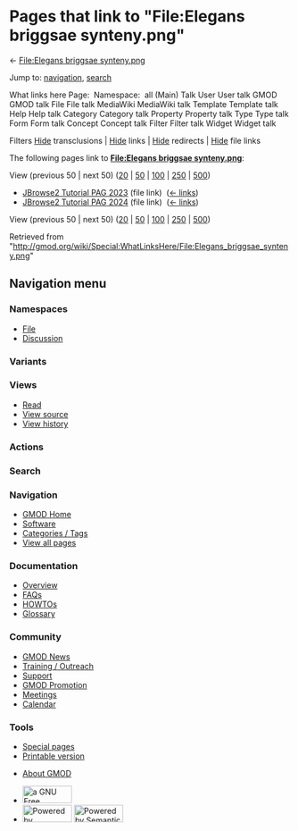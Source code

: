<div id="mw-page-base" class="noprint">

</div>

<div id="mw-head-base" class="noprint">

</div>

<div id="content" class="mw-body" role="main">

<span id="top"></span>

<div id="mw-js-message" style="display:none;">

</div>



# <span dir="auto">Pages that link to "File:Elegans briggsae synteny.png"</span>

<div id="bodyContent">

<div id="contentSub">

← [File:Elegans briggsae
synteny.png](/wiki/File:Elegans_briggsae_synteny.png "File:Elegans briggsae synteny.png")

</div>

<div id="jump-to-nav" class="mw-jump">

Jump to: [navigation](#mw-navigation), [search](#p-search)

</div>

<div id="mw-content-text">

What links here Page:  Namespace:  all (Main) Talk User User talk GMOD
GMOD talk File File talk MediaWiki MediaWiki talk Template Template talk
Help Help talk Category Category talk Property Property talk Type Type
talk Form Form talk Concept Concept talk Filter Filter talk Widget
Widget talk

Filters
[Hide](/mediawiki/index.php?title=Special:WhatLinksHere/File:Elegans_briggsae_synteny.png&hidetrans=1 "Special:WhatLinksHere/File:Elegans briggsae synteny.png")
transclusions \|
[Hide](/mediawiki/index.php?title=Special:WhatLinksHere/File:Elegans_briggsae_synteny.png&hidelinks=1 "Special:WhatLinksHere/File:Elegans briggsae synteny.png")
links \|
[Hide](/mediawiki/index.php?title=Special:WhatLinksHere/File:Elegans_briggsae_synteny.png&hideredirs=1 "Special:WhatLinksHere/File:Elegans briggsae synteny.png")
redirects \|
[Hide](/mediawiki/index.php?title=Special:WhatLinksHere/File:Elegans_briggsae_synteny.png&hideimages=1 "Special:WhatLinksHere/File:Elegans briggsae synteny.png")
file links

The following pages link to **[File:Elegans briggsae
synteny.png](/wiki/File:Elegans_briggsae_synteny.png "File:Elegans briggsae synteny.png")**:

View (previous 50 \| next 50)
([20](/mediawiki/index.php?title=Special:WhatLinksHere/File:Elegans_briggsae_synteny.png&limit=20 "Special:WhatLinksHere/File:Elegans briggsae synteny.png")
\|
[50](/mediawiki/index.php?title=Special:WhatLinksHere/File:Elegans_briggsae_synteny.png&limit=50 "Special:WhatLinksHere/File:Elegans briggsae synteny.png")
\|
[100](/mediawiki/index.php?title=Special:WhatLinksHere/File:Elegans_briggsae_synteny.png&limit=100 "Special:WhatLinksHere/File:Elegans briggsae synteny.png")
\|
[250](/mediawiki/index.php?title=Special:WhatLinksHere/File:Elegans_briggsae_synteny.png&limit=250 "Special:WhatLinksHere/File:Elegans briggsae synteny.png")
\|
[500](/mediawiki/index.php?title=Special:WhatLinksHere/File:Elegans_briggsae_synteny.png&limit=500 "Special:WhatLinksHere/File:Elegans briggsae synteny.png"))

- [JBrowse2 Tutorial PAG
  2023](/wiki/JBrowse2_Tutorial_PAG_2023 "JBrowse2 Tutorial PAG 2023")
  (file link) ‎ <span class="mw-whatlinkshere-tools">([←
  links](/mediawiki/index.php?title=Special:WhatLinksHere&target=JBrowse2+Tutorial+PAG+2023 "Special:WhatLinksHere"))</span>
- [JBrowse2 Tutorial PAG
  2024](/wiki/JBrowse2_Tutorial_PAG_2024 "JBrowse2 Tutorial PAG 2024")
  (file link) ‎ <span class="mw-whatlinkshere-tools">([←
  links](/mediawiki/index.php?title=Special:WhatLinksHere&target=JBrowse2+Tutorial+PAG+2024 "Special:WhatLinksHere"))</span>

View (previous 50 \| next 50)
([20](/mediawiki/index.php?title=Special:WhatLinksHere/File:Elegans_briggsae_synteny.png&limit=20 "Special:WhatLinksHere/File:Elegans briggsae synteny.png")
\|
[50](/mediawiki/index.php?title=Special:WhatLinksHere/File:Elegans_briggsae_synteny.png&limit=50 "Special:WhatLinksHere/File:Elegans briggsae synteny.png")
\|
[100](/mediawiki/index.php?title=Special:WhatLinksHere/File:Elegans_briggsae_synteny.png&limit=100 "Special:WhatLinksHere/File:Elegans briggsae synteny.png")
\|
[250](/mediawiki/index.php?title=Special:WhatLinksHere/File:Elegans_briggsae_synteny.png&limit=250 "Special:WhatLinksHere/File:Elegans briggsae synteny.png")
\|
[500](/mediawiki/index.php?title=Special:WhatLinksHere/File:Elegans_briggsae_synteny.png&limit=500 "Special:WhatLinksHere/File:Elegans briggsae synteny.png"))

</div>

<div class="printfooter">

Retrieved from
"<http://gmod.org/wiki/Special:WhatLinksHere/File:Elegans_briggsae_synteny.png>"

</div>

<div id="catlinks" class="catlinks catlinks-allhidden">

</div>

<div class="visualClear">

</div>

</div>

</div>

<div id="mw-navigation">

## Navigation menu

<div id="mw-head">



<div id="left-navigation">

<div id="p-namespaces" class="vectorTabs" role="navigation"
aria-labelledby="p-namespaces-label">

### Namespaces

- <span id="ca-nstab-image"><a href="/wiki/File:Elegans_briggsae_synteny.png" accesskey="c"
  title="View the file page [c]">File</a></span>
- <span id="ca-talk"><a
  href="/mediawiki/index.php?title=File_talk:Elegans_briggsae_synteny.png&amp;action=edit&amp;redlink=1"
  accesskey="t"
  title="Discussion about the content page [t]">Discussion</a></span>

</div>

<div id="p-variants" class="vectorMenu emptyPortlet" role="navigation"
aria-labelledby="p-variants-label">

### 

### Variants[](#)

<div class="menu">

</div>

</div>

</div>

<div id="right-navigation">

<div id="p-views" class="vectorTabs" role="navigation"
aria-labelledby="p-views-label">

### Views

- <span id="ca-view">[Read](/wiki/File:Elegans_briggsae_synteny.png)</span>
- <span id="ca-viewsource"><a
  href="/mediawiki/index.php?title=File:Elegans_briggsae_synteny.png&amp;action=edit"
  accesskey="e" title="This page is protected.
  You can view its source [e]">View source</a></span>
- <span id="ca-history"><a
  href="/mediawiki/index.php?title=File:Elegans_briggsae_synteny.png&amp;action=history"
  accesskey="h" title="Past revisions of this page [h]">View history</a></span>

</div>

<div id="p-cactions" class="vectorMenu emptyPortlet" role="navigation"
aria-labelledby="p-cactions-label">

### Actions[](#)

<div class="menu">

</div>

</div>

<div id="p-search" role="search">

### Search

<div id="simpleSearch">

</div>

</div>

</div>

</div>

<div id="mw-panel">

<div id="p-logo" role="banner">

<a href="/wiki/Main_Page"
style="background-image: url(http://gmod.org/images/GMOD-cogs.png);"
title="Visit the main page"></a>

</div>

<div id="p-Navigation" class="portal" role="navigation"
aria-labelledby="p-Navigation-label">

### Navigation

<div class="body">

- <span id="n-GMOD-Home">[GMOD Home](/wiki/Main_Page)</span>
- <span id="n-Software">[Software](/wiki/GMOD_Components)</span>
- <span id="n-Categories-.2F-Tags">[Categories /
  Tags](/wiki/Categories)</span>
- <span id="n-View-all-pages">[View all
  pages](/wiki/Special:AllPages)</span>

</div>

</div>

<div id="p-Documentation" class="portal" role="navigation"
aria-labelledby="p-Documentation-label">

### Documentation

<div class="body">

- <span id="n-Overview">[Overview](/wiki/Overview)</span>
- <span id="n-FAQs">[FAQs](/wiki/Category:FAQ)</span>
- <span id="n-HOWTOs">[HOWTOs](/wiki/Category:HOWTO)</span>
- <span id="n-Glossary">[Glossary](/wiki/Glossary)</span>

</div>

</div>

<div id="p-Community" class="portal" role="navigation"
aria-labelledby="p-Community-label">

### Community

<div class="body">

- <span id="n-GMOD-News">[GMOD News](/wiki/GMOD_News)</span>
- <span id="n-Training-.2F-Outreach">[Training /
  Outreach](/wiki/Training_and_Outreach)</span>
- <span id="n-Support">[Support](/wiki/Support)</span>
- <span id="n-GMOD-Promotion">[GMOD
  Promotion](/wiki/GMOD_Promotion)</span>
- <span id="n-Meetings">[Meetings](/wiki/Meetings)</span>
- <span id="n-Calendar">[Calendar](/wiki/Calendar)</span>

</div>

</div>

<div id="p-tb" class="portal" role="navigation"
aria-labelledby="p-tb-label">

### Tools

<div class="body">

- <span id="t-specialpages"><a href="/wiki/Special:SpecialPages" accesskey="q"
  title="A list of all special pages [q]">Special pages</a></span>
- <span id="t-print"><a
  href="/mediawiki/index.php?title=Special:WhatLinksHere/File:Elegans_briggsae_synteny.png&amp;printable=yes"
  rel="alternate" accesskey="p"
  title="Printable version of this page [p]">Printable version</a></span>

</div>

</div>

</div>

</div>

<div id="footer" role="contentinfo">

- <span id="footer-places-about">[About
  GMOD](/wiki/GMOD:About "GMOD:About")</span>

<!-- -->

- <span id="footer-copyrightico">[<img src="http://www.gnu.org/graphics/gfdl-logo-small.png" width="88"
  height="31" alt="a GNU Free Documentation License" />](http://www.gnu.org/licenses/fdl-1.3.html)</span>
- <span id="footer-poweredbyico">[<img src="/mediawiki/skins/common/images/poweredby_mediawiki_88x31.png"
  width="88" height="31" alt="Powered by MediaWiki" />](//www.mediawiki.org/)
  [<img
  src="/mediawiki/extensions/SemanticMediaWiki/includes/../resources/images/smw_button.png"
  width="88" height="31" alt="Powered by Semantic MediaWiki" />](https://www.semantic-mediawiki.org/wiki/Semantic_MediaWiki)</span>

<div style="clear:both">

</div>

</div>
